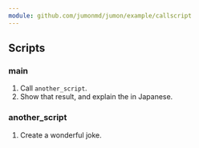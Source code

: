 ```yaml
---
module: github.com/jumonmd/jumon/example/callscript
---
```


## Scripts

### main

1. Call `another_script`.
2. Show that result, and explain the in Japanese.


### another_script

1. Create a wonderful joke.

